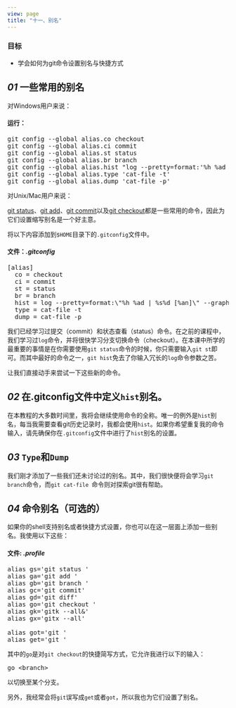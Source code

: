 ```yaml
---
view: page
title: "十一、别名"
---
```


<h3>目标</h3>

<ul><li>学会如何为git命令设置别名与快捷方式</li></ul>

<h2><em>01</em> 一些常用的别名</h2>

<p>对Windows用户来说：</p>

<h4 class="h4-pre">运行：</h4>

<pre class="instructions">git config --global alias.co checkout
git config --global alias.ci commit
git config --global alias.st status
git config --global alias.br branch
git config --global alias.hist "log --pretty=format:'%h %ad | %s%d [%an]' --graph --date=short"
git config --global alias.type 'cat-file -t'
git config --global alias.dump 'cat-file -p'</pre>

<p>对Unix/Mac用户来说：</p>

<p><ins>git status</ins>、<ins>git add</ins>、<ins>git commit</ins>以及<ins>git checkout</ins>都是一些常用的命令，因此为它们设置缩写别名是一个好主意。</p>

<p>将以下内容添加到<code>$<span class="caps">HOME</span></code>目录下的<code>.gitconfig</code>文件中。</p>

<h4 class="h4-pre">文件：<em>.gitconfig</em></h4>

<pre class="file">[alias]
  co = checkout
  ci = commit
  st = status
  br = branch
  hist = log --pretty=format:\"%h %ad | %s%d [%an]\" --graph --date=short
  type = cat-file -t
  dump = cat-file -p</pre>

<p>我们已经学习过提交（commit）和状态查看（status）命令。在之前的课程中，我们学习过<code>log</code>命令，并将很快学习分支切换命令（checkout）。在本课中所学的最重要的事情是在你需要使用<code>git status</code>命令的时候，你只需要输入<code>git st</code>即可。而其中最好的命令之一，<code>git hist</code>免去了你输入冗长的<code>log</code>命令参数之苦。</p>

<p>让我们直接动手来尝试一下这些新的命令。</p>

<h2><em>02</em> 在.gitconfig文件中定义<code>hist</code>别名。</h2>

<p>在本教程的大多数时间里，我将会继续使用命令的全称。唯一的例外是<code>hist</code>别名，每当我需要查看git历史记录时，我都会使用<code>hist</code>。如果你希望重复我的命令输入，请先确保你在<code>.gitconfig</code>文件中进行了<code>hist</code>别名的设置。</p>

<h2><em>03</em> <code>Type</code>和<code>Dump</code></h2>

<p>我们刚才添加了一些我们还未讨论过的别名。其中，我们很快便将会学习<code>git branch</code>命令，而<code>git cat-file </code>命令则对探索git很有帮助。</p>

<h2><em>04</em> 命令别名（可选的）</h2>

<p>如果你的shell支持别名或者快捷方式设置，你也可以在这一层面上添加一些别名。我使用以下这些：</p>

<h4 class="h4-pre">文件: <em>.profile</em></h4>

<pre class="file">alias gs='git status '
alias ga='git add '
alias gb='git branch '
alias gc='git commit'
alias gd='git diff'
alias go='git checkout '
alias gk='gitk --all&amp;'
alias gx='gitx --all'

alias got='git '
alias get='git '</pre>

<p>其中的<code>go</code>是对<code>git checkout</code>的快捷简写方式，它允许我进行以下的输入：</p>

<pre class="instructions">go &lt;branch&gt;</pre>

<p>以切换至某个分支。</p>

<p>另外，我经常会将<code>git</code>误写成<code>get</code>或者<code>got</code>，所以我也为它们设置了别名。</p>
